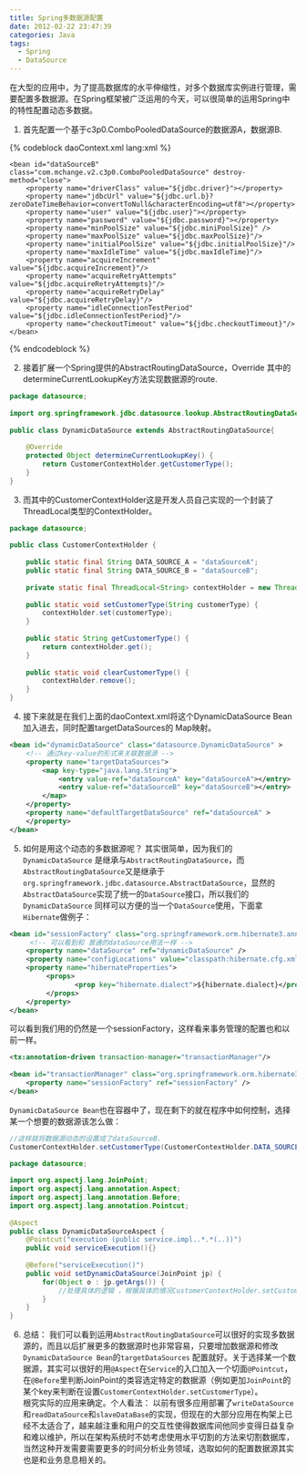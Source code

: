 ```yaml
---
title: Spring多数据源配置
date: 2012-02-22 23:47:39
categories: Java
tags: 
  - Spring
  - DataSource
---
```


在大型的应用中，为了提高数据库的水平伸缩性，对多个数据库实例进行管理，需要配置多数据源。在Spring框架被广泛运用的今天，可以很简单的运用Spring中的特性配置动态多数据。 

1. 首先配置一个基于c3p0.ComboPooledDataSource的数据源A，数据源B.

{% codeblock daoContext.xml lang:xml %}
	<bean id="dataSourceA" class="com.mchange.v2.c3p0.ComboPooledDataSource" destroy-method="close">
		<property name="driverClass" value="${jdbc.driver}"></property>
		<property name="jdbcUrl" value="${jdbc.ur.al}?zeroDateTimeBehavior=convertToNull&characterEncoding=utf8"></property>
		<property name="user" value="${jdbc.user}"></property>
		<property name="password" value="${jdbc.password}"></property>
		<property name="minPoolSize" value="${jdbc.miniPoolSize}" />
		<property name="maxPoolSize" value="${jdbc.maxPoolSize}"/>  
		<property name="initialPoolSize" value="${jdbc.initialPoolSize}"/>
		<property name="maxIdleTime" value="${jdbc.maxIdleTime}"/>
		<property name="acquireIncrement" value="${jdbc.acquireIncrement}"/>
		<property name="acquireRetryAttempts" value="${jdbc.acquireRetryAttempts}"/>
		<property name="acquireRetryDelay" value="${jdbc.acquireRetryDelay}"/>
		<property name="idleConnectionTestPeriod" value="${jdbc.idleConnectionTestPeriod}"/>
		<property name="checkoutTimeout" value="${jdbc.checkoutTimeout}"/>
	</bean>

	<bean id="dataSourceB" class="com.mchange.v2.c3p0.ComboPooledDataSource" destroy-method="close">
		<property name="driverClass" value="${jdbc.driver}"></property>
		<property name="jdbcUrl" value="${jdbc.url.b}?zeroDateTimeBehavior=convertToNull&characterEncoding=utf8"></property>
		<property name="user" value="${jdbc.user}"></property>
		<property name="password" value="${jdbc.password}"></property>
		<property name="minPoolSize" value="${jdbc.miniPoolSize}" />
		<property name="maxPoolSize" value="${jdbc.maxPoolSize}"/>  
		<property name="initialPoolSize" value="${jdbc.initialPoolSize}"/>
		<property name="maxIdleTime" value="${jdbc.maxIdleTime}"/>
		<property name="acquireIncrement" value="${jdbc.acquireIncrement}"/>
		<property name="acquireRetryAttempts" value="${jdbc.acquireRetryAttempts}"/>
		<property name="acquireRetryDelay" value="${jdbc.acquireRetryDelay}"/>
		<property name="idleConnectionTestPeriod" value="${jdbc.idleConnectionTestPeriod}"/>
		<property name="checkoutTimeout" value="${jdbc.checkoutTimeout}"/>
	</bean>
{% endcodeblock %}

2. 接着扩展一个Spring提供的AbstractRoutingDataSource，Override 其中的 determineCurrentLookupKey方法实现数据源的route. 
```java
package datasource;  
  
import org.springframework.jdbc.datasource.lookup.AbstractRoutingDataSource;  
  
public class DynamicDataSource extends AbstractRoutingDataSource{  
  
    @Override  
    protected Object determineCurrentLookupKey() {  
        return CustomerContextHolder.getCustomerType();  
    }  
}  
```

3. 而其中的CustomerContextHolder这是开发人员自己实现的一个封装了ThreadLocal类型的ContextHolder。
```java
package datasource;  
  
public class CustomerContextHolder {  
  
    public static final String DATA_SOURCE_A = "dataSourceA";  
    public static final String DATA_SOURCE_B = "dataSourceB";  
      
    private static final ThreadLocal<String> contextHolder = new ThreadLocal<String>();  
      
    public static void setCustomerType(String customerType) {  
        contextHolder.set(customerType);  
    }  
      
    public static String getCustomerType() {  
        return contextHolder.get();  
    }  
      
    public static void clearCustomerType() {  
        contextHolder.remove();  
    }  
}  
```

4. 接下来就是在我们上面的daoContext.xml将这个DynamicDataSource Bean加入进去，同时配置targetDataSources的 Map映射。 
```xml
<bean id="dynamicDataSource" class="datasource.DynamicDataSource" >  
    <!-- 通过key-value的形式来关联数据源 -->  
    <property name="targetDataSources">  
        <map key-type="java.lang.String">  
            <entry value-ref="dataSourceA" key="dataSourceA"></entry>  
            <entry value-ref="dataSourceB" key="dataSourceB"></entry>  
        </map>  
    </property>  
    <property name="defaultTargetDataSource" ref="dataSourceA" >  
    </property>  
</bean>   
```

5. 如何是用这个动态的多数据源呢？ 其实很简单，因为我们的`DynamicDataSource` 是继承与`AbstractRoutingDataSource`，而`AbstractRoutingDataSource`又是继承于`org.springframework.jdbc.datasource.AbstractDataSource`，显然的`AbstractDataSource`实现了统一的`DataSource`接口，所以我们的`DynamicDataSource` 同样可以方便的当一个`DataSource`使用，下面拿`Hibernate`做例子： 
```xml
<bean id="sessionFactory" class="org.springframework.orm.hibernate3.annotation.AnnotationSessionFactoryBean">  
     <!-- 可以看到和 普通的dataSource用法一样 -->  
    <property name="dataSource" ref="dynamicDataSource" />  
    <property name="configLocations" value="classpath:hibernate.cfg.xml" />  
    <property name="hibernateProperties">  
         <props>  
                <prop key="hibernate.dialect">${hibernate.dialect}</prop>  
         </props>   
    </property>  
</bean>  
```

可以看到我们用的仍然是一个sessionFactory，这样看来事务管理的配置也和以前一样。
```xml
<tx:annotation-driven transaction-manager="transactionManager"/>  
  
<bean id="transactionManager" class="org.springframework.orm.hibernate3.HibernateTransactionManager">  
    <property name="sessionFactory" ref="sessionFactory" />  
</bean>  
```

`DynamicDataSource Bean`也在容器中了，现在剩下的就在程序中如何控制，选择某一个想要的数据源该怎么做：
```java
//这样就将数据源动态的设置成了dataSourceB.  
CustomerContextHolder.setCustomerType(CustomerContextHolder.DATA_SOURCE_B);  
```

```java
package datasource;  
  
import org.aspectj.lang.JoinPoint;  
import org.aspectj.lang.annotation.Aspect;  
import org.aspectj.lang.annotation.Before;  
import org.aspectj.lang.annotation.Pointcut;  
  
@Aspect  
public class DynamicDataSourceAspect {  
    @Pointcut("execution (public service.impl..*.*(..))")  
    public void serviceExecution(){}  
      
    @Before("serviceExecution()")  
    public void setDynamicDataSource(JoinPoint jp) {  
        for(Object o : jp.getArgs()) {  
            //处理具体的逻辑 ，根据具体的境况CustomerContextHolder.setCustomerType()选取DataSource  
        }  
    }  
}  
```

6. 总结： 我们可以看到运用`AbstractRoutingDataSource`可以很好的实现多数据源的，而且以后扩展更多的数据源时也非常容易，只要增加数据源和修改`DynamicDataSource Bean`的`targetDataSources` 配置就好。关于选择某一个数据源，其实可以很好的用`@Aspect`在`Service`的入口加入一个切面`@Pointcut`，在`@Before`里判断JoinPoint的类容选定特定的数据源（例如更加`JoinPoint`的某个key来判断在设置`CustomerContextHolder.setCustomerType`）。   
根究实际的应用来确定。个人看法： 以前有很多应用部署了`writeDataSource`和`readDataSource`和`slaveDataBase`的实现，但现在的大部分应用在构架上已经不太适合了，越来越注重和用户的交互性使得数据库间他同步变得日益复杂和难以维护，所以在架构系统时不妨考虑使用水平切割的方法来切割数据库，当然这种开发需要需要更多的时间分析业务领域，选取如何的配置数据源其实也是和业务息息相关的。